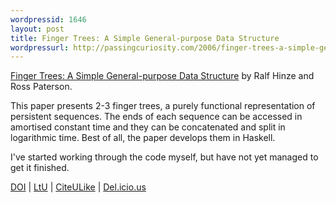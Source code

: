 ```yaml
---
wordpressid: 1646
layout: post
title: Finger Trees: A Simple General-purpose Data Structure
wordpressurl: http://passingcuriosity.com/2006/finger-trees-a-simple-general-purpose-data-structure/
---
```


<a href="http://www.soi.city.ac.uk/~ross/papers/FingerTree.html" title="Finger Trees: A Simple General-purpose Data Structure" class="title">Finger Trees: A Simple General-purpose Data Structure</a> by Ralf Hinze and Ross Paterson.

This paper presents 2-3 finger trees, a purely functional representation of
persistent sequences. The ends of each sequence can be accessed in amortised
constant time and they can be concatenated and split in logarithmic time. Best
of all, the paper develops them in Haskell.

I've started working through the code myself, but have not yet managed to get
it finished. 

<a href="http://dx.doi.org/10.1017/S0956796805005769">DOI</a> | <a href="http://lambda-the-ultimate.org/node/1059#comment-11091">LtU</a> | <a href="http://www.citeulike.org/article/522495">CiteULike</a> | <a href="http://del.icio.us/url/1d4a65a0cbef4e4c563b973ed0b6076d">Del.icio.us</a>
